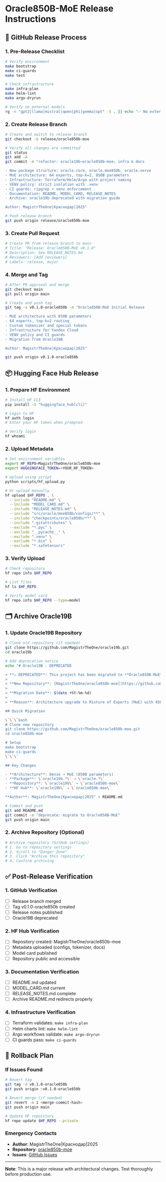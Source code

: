 # Oracle850B-MoE Release Instructions

## 🚀 GitHub Release Process

### 1. Pre-Release Checklist
```bash
# Verify environment
make bootstrap
make ci-guards
make test

# Check infrastructure
make infra-plan
make helm-lint
make argo-dryrun

# Verify no external models
rg -n "gpt2|llama|mistral|qwen|phi|gemma|opt" -S . || echo "✅ No external models"
```

### 2. Create Release Branch
```bash
# Create and switch to release branch
git checkout -b release/oracle850b-moe

# Verify all changes are committed
git status
git add -A
git commit -m "refactor: oracle19b→oracle850b-moe; infra & docs

- New package structure: oracle.core, oracle.moe850b, oracle.serve
- MoE architecture: 64 experts, top-k=2, 850B parameters
- Infrastructure: Terraform/Helm/Argo with project naming
- VENV policy: strict isolation with .venv
- CI guards: ripgrep + venv enforcement
- Documentation: README, MODEL_CARD, RELEASE_NOTES
- Archive: oracle19b deprecated with migration guide

Author: MagistrTheOne|Краснодар|2025"

# Push release branch
git push origin release/oracle850b-moe
```

### 3. Create Pull Request
```bash
# Create PR from release branch to main
# Title: "Release: Oracle850B-MoE v0.1.0"
# Description: See RELEASE_NOTES.md
# Reviewers: [Add reviewers]
# Labels: release, major
```

### 4. Merge and Tag
```bash
# After PR approval and merge
git checkout main
git pull origin main

# Create and push tag
git tag -a v0.1.0-oracle850b -m "Oracle850B-MoE Initial Release

- MoE architecture with 850B parameters
- 64 experts, top-k=2 routing
- Custom tokenizer and special tokens
- Infrastructure for Yandex Cloud
- VENV policy and CI guards
- Migration from Oracle19B

Author: MagistrTheOne|Краснодар|2025"

git push origin v0.1.0-oracle850b
```

## 📦 Hugging Face Hub Release

### 1. Prepare HF Environment
```bash
# Install HF CLI
pip install -U "huggingface_hub[cli]"

# Login to HF
hf auth login
# Enter your HF token when prompted

# Verify login
hf whoami
```

### 2. Upload Metadata
```bash
# Set environment variables
export HF_REPO=MagistrTheOne/oracle850b-moe
export HUGGINGFACE_TOKEN=<YOUR_HF_TOKEN>

# Upload using script
python scripts/hf_upload.py

# Or upload manually
hf upload $HF_REPO . \
  --include "README.md" \
  --include "MODEL_CARD.md" \
  --include "RELEASE_NOTES.md" \
  --include "src/oracle/moe850b/configs/**" \
  --include "checkpoints/oracle850b/**" \
  --include ".gitattributes" \
  --exclude "*.pyc" \
  --exclude "__pycache__" \
  --exclude ".venv" \
  --exclude "*.bin" \
  --exclude "*.safetensors"
```

### 3. Verify Upload
```bash
# Check repository
hf repo info $HF_REPO

# List files
hf ls $HF_REPO

# Verify model card
hf repo info $HF_REPO --type=model
```

## 🗂️ Archive Oracle19B

### 1. Update Oracle19B Repository
```bash
# Clone old repository (if needed)
git clone https://github.com/MagistrTheOne/oracle19b.git
cd oracle19b

# Add deprecation notice
echo "# Oracle19B - DEPRECATED

> **⚠️ DEPRECATED**: This project has been migrated to **Oracle850B-MoE**
> 
> **New Repository**: [MagistrTheOne/oracle850b-moe](https://github.com/MagistrTheOne/oracle850b-moe)
> 
> **Migration Date**: $(date +%Y-%m-%d)
> 
> **Reason**: Architecture upgrade to Mixture of Experts (MoE) with 850B parameters

## Quick Migration

\`\`\`bash
# Clone new repository
git clone https://github.com/MagistrTheOne/oracle850b-moe.git
cd oracle850b-moe

# Setup
make bootstrap
make ci-guards
\`\`\`

## Key Changes

- **Architecture**: Dense → MoE (850B parameters)
- **Package**: \`oracle19b.*\` → \`oracle.*\`
- **Repository**: \`oracle19b\` → \`oracle850b-moe\`
- **HF Hub**: \`oracle19b\` → \`oracle850b-moe\`

**Author**: MagistrTheOne|Краснодар|2025" > README.md

# Commit and push
git add README.md
git commit -m "deprecate: migrate to Oracle850B-MoE"
git push origin main
```

### 2. Archive Repository (Optional)
```bash
# Archive repository (GitHub settings)
# 1. Go to repository settings
# 2. Scroll to "Danger Zone"
# 3. Click "Archive this repository"
# 4. Confirm archiving
```

## ✅ Post-Release Verification

### 1. GitHub Verification
- [ ] Release branch merged
- [ ] Tag v0.1.0-oracle850b created
- [ ] Release notes published
- [ ] Oracle19B deprecated

### 2. HF Hub Verification
- [ ] Repository created: MagistrTheOne/oracle850b-moe
- [ ] Metadata uploaded (configs, tokenizer, docs)
- [ ] Model card published
- [ ] Repository public and accessible

### 3. Documentation Verification
- [ ] README.md updated
- [ ] MODEL_CARD.md current
- [ ] RELEASE_NOTES.md complete
- [ ] Archive README.md redirects properly

### 4. Infrastructure Verification
- [ ] Terraform validates: `make infra-plan`
- [ ] Helm charts lint: `make helm-lint`
- [ ] Argo workflows validate: `make argo-dryrun`
- [ ] CI guards pass: `make ci-guards`

## 🔄 Rollback Plan

### If Issues Found
```bash
# Revert tag
git tag -d v0.1.0-oracle850b
git push origin :v0.1.0-oracle850b

# Revert merge (if needed)
git revert -m 1 <merge-commit-hash>
git push origin main

# Update HF repository
hf repo update $HF_REPO --private
```

### Emergency Contacts
- **Author**: MagistrTheOne|Краснодар|2025
- **Repository**: [oracle850b-moe](https://github.com/MagistrTheOne/oracle850b-moe)
- **Issues**: [GitHub Issues](https://github.com/MagistrTheOne/oracle850b-moe/issues)

---

**Note**: This is a major release with architectural changes. Test thoroughly before production use.
